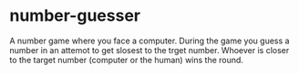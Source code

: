 # number-guesser

A number game where you face a computer. During the game you guess a number in an attemot to get slosest to the trget number.
Whoever is closer to the target number (computer or the human) wins the round.
